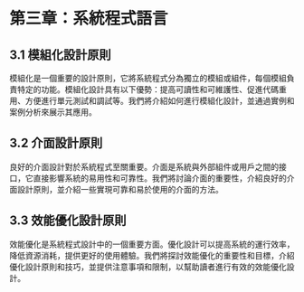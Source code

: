 # 第三章：系統程式語言

## 3.1 模組化設計原則
模組化是一個重要的設計原則，它將系統程式分為獨立的模組或組件，每個模組負責特定的功能。模組化設計具有以下優勢：提高可讀性和可維護性、促進代碼重用、方便進行單元測試和調試等。我們將介紹如何進行模組化設計，並通過實例和案例分析來展示其應用。

## 3.2 介面設計原則
良好的介面設計對於系統程式至關重要。介面是系統與外部組件或用戶之間的接口，它直接影響系統的易用性和可靠性。我們將討論介面的重要性，介紹良好的介面設計原則，並介紹一些實現可靠和易於使用的介面的方法。

## 3.3 效能優化設計原則
效能優化是系統程式設計中的一個重要方面。優化設計可以提高系統的運行效率，降低資源消耗，提供更好的使用體驗。我們將探討效能優化的重要性和目標，介紹優化設計原則和技巧，並提供注意事項和限制，以幫助讀者進行有效的效能優化設計。
